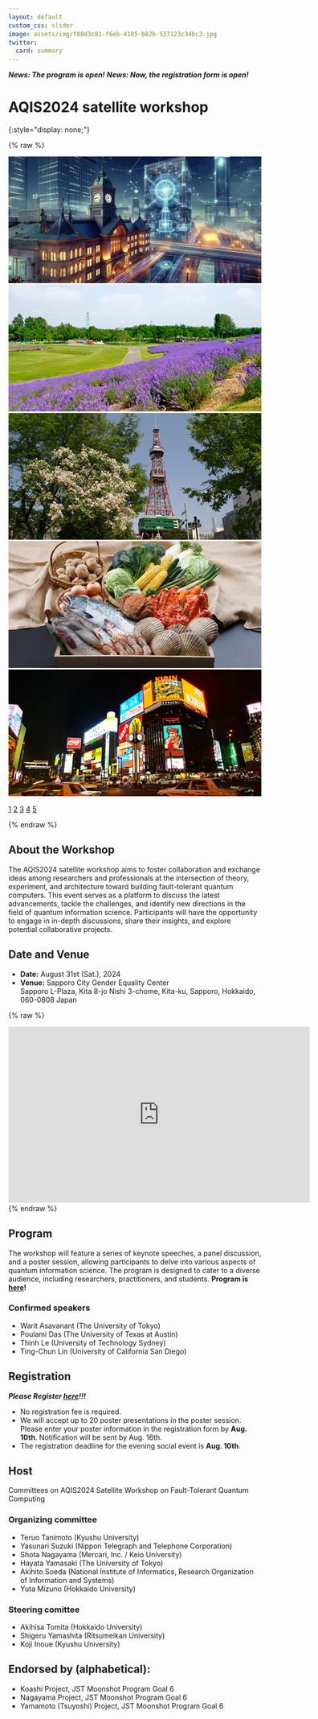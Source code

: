 ```yaml
---
layout: default
custom_css: slider
image: assets/img/f80d3c81-f6eb-4185-b82b-537123c3dbc3.jpg
twitter:
  card: summary
---
```


___News: The program is open!___
___News: Now, the registration form is open!___

# AQIS2024 satellite workshop
{:style="display: none;"}

{% raw %}
<div style="display: flex; align-items: center; justify-content: center">
<div class="slider">

  <!--
  <a href="#slide-1">1</a>
  <a href="#slide-2">2</a>
  <a href="#slide-3">3</a>
  <a href="#slide-4">4</a>
  <a href="#slide-5">5</a>
  -->
 
  <div class="slides">
    <div id="slide-1">
      <img src="assets/img/AQIS2024WS-image-small.jpg">
    </div>
    <div id="slide-2">
      <img src="assets/img/c028-018-small.jpg">
    </div>
    <div id="slide-3">
      <img src="assets/img/c087-002-small.jpg">
    </div>
    <div id="slide-4">
      <img src="assets/img/c112-001-small.jpg">
    </div>
    <div id="slide-5">
      <img src="assets/img/c015-001-small.jpg">
    </div>
  </div>

  <a href="#slide-1">1</a>
  <a href="#slide-2">2</a>
  <a href="#slide-3">3</a>
  <a href="#slide-4">4</a>
  <a href="#slide-5">5</a>
  
</div>
</div>
{% endraw %}

<!-- ![Dawn of Quantum Computer in Sapporo](assets/img/AQIS2024WS-image-small.jpg){:style="display: block; margin: auto;"} -->

## About the Workshop
The AQIS2024 satellite workshop aims to foster collaboration and exchange ideas among researchers and professionals at the intersection of theory, experiment, and architecture toward building fault-tolerant quantum computers.
This event serves as a platform to discuss the latest advancements, tackle the challenges, and identify new directions in the field of quantum information science. Participants will have the opportunity to engage in in-depth discussions, share their insights, and explore potential collaborative projects.

## Date and Venue
- __Date:__ August 31st (Sat.), 2024
- __Venue:__ Sapporo City Gender Equality Center  
  Sapporo L-Plaza, Kita 8-jo Nishi 3-chome, Kita-ku, Sapporo, Hokkaido, 060-0808 Japan

{% raw %}
<iframe src="https://www.google.com/maps/embed?pb=!1m14!1m8!1m3!1d23316.876998813346!2d141.33911299993122!3d43.07067726432903!3m2!1i1024!2i768!4f13.1!3m3!1m2!1s0x5f0b290b765d2cb9%3A0x92fb31b5c3ca80e7!2z5pyt5bmM44Ko44Or44OX44Op44K2!5e0!3m2!1sja!2sjp!4v1711955791887!5m2!1sen!2sjp" width="600" height="350" style="border:0;" allowfullscreen="" loading="lazy" referrerpolicy="no-referrer-when-downgrade" style="display: block; margin: auto;"></iframe>
{% endraw %}

## Program
The workshop will feature a series of keynote speeches, a panel discussion, and a poster session, allowing participants to delve into various aspects of quantum information science.
The program is designed to cater to a diverse audience, including researchers, practitioners, and students.
__Program is [here](program.md)!__

### Confirmed speakers
- Warit Asavanant (The University of Tokyo)
- Poulami Das (The University of Texas at Austin)
- Thinh Le (University of Technology Sydney)
- Ting-Chun Lin (University of California San Diego)

## Registration
___Please Register [here](https://forms.office.com/r/aBzvTxyC93)!!!___
- No registration fee is required.
- We will accept up to 20 poster presentations in the poster session. Please enter your poster information in the registration form by __Aug. 10th__. Notification will be sent by Aug. 16th.
- The registration deadline for the evening social event is __Aug. 10th__.

## Host
Committees on AQIS2024 Satellite Workshop on Fault-Tolerant Quantum Computing

### Organizing committee
- Teruo Tanimoto (Kyushu University)
- Yasunari Suzuki (Nippon Telegraph and Telephone Corporation)
- Shota Nagayama (Mercari, Inc. / Keio University)
- Hayata Yamasaki (The University of Tokyo)
- Akihito Soeda (National Institute of Informatics, Research Organization of Information and Systems)
- Yuta Mizuno (Hokkaido University)

### Steering comittee
- Akihisa Tomita (Hokkaido University)
- Shigeru Yamashita (Ritsumeikan University)
- Koji Inoue (Kyushu University)

## Endorsed by (alphabetical):
- Koashi Project, JST Moonshot Program Goal 6
- Nagayama Project, JST Moonshot Program Goal 6
- Yamamoto (Tsuyoshi) Project, JST Moonshot Program Goal 6
